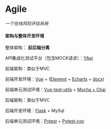 # Agile
*一个在线风险评估系统*

#### 架构与整体开发环境
整体架构： **前后端分离**

API集成化测试平台（包含MOCK请求）：[YApi](https://github.com/YMFE/yapi "YApi")


前端架构：类似于MVC

前端开发环境：[Vue](https://cn.vuejs.org/ "Vue") + ([Element](https://github.com/ElemeFE/element "Element") + [Echarts](https://echarts.baidu.com/index.html "Echarts") + [docx](https://github.com/dolanmiu/docx "docx"))

前端单元测试环境：[Vue-test-utils](https://github.com/vuejs/vue-test-utils "Vue-test-utils") + [Mocha + Chai](https://github.com/vuejs/vue-cli/blob/dev/packages/%40vue/cli-plugin-unit-mocha/README.md "Mocha + Chai")


后端架构：类似于MVC

后端开发环境：[Flask](http://flask.pocoo.org/docs/1.0/ "Flask") + MySql

后端单元测试环境：[Pytest](https://docs.pytest.org/en/latest/ "Pytest") + [Pytest-cov](https://github.com/pytest-dev/pytest-cov "Pytest-cov")
